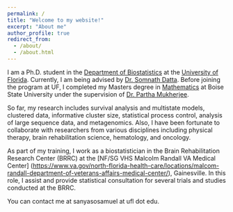 ```yaml
---
permalink: /
title: "Welcome to my website!"
excerpt: "About me"
author_profile: true
redirect_from: 
  - /about/
  - /about.html
---
```


I am a Ph.D. student in the [Department of Biostatistics](http://biostat.ufl.edu/) at the [University of Florida](https://www.ufl.edu/). Currently, I am being advised by [Dr. Somnath Datta](https://www.somnathdatta.org/). Before joining the program at UF, I completed my Masters degree in [Mathematics](https://www.boisestate.edu/math/) at Boise State University under the supervision of [Dr. Partha Mukherjee](https://www.isical.ac.in/~psm/).

So far, my research includes survival analysis and multistate models, clustered data, informative cluster size, statistical process control, analysis of large sequence data, and metagenomics. Also, I have been fortunate to collaborate with researchers from various disciplines including physical therapy, brain rehabilitation science, hematology, and oncology.

As part of my training, I work as a biostatistician in the Brain Rehabilitation Research Center (BRRC) at the [NF/SG VHS Malcolm Randall VA Medical Center] (https://www.va.gov/north-florida-health-care/locations/malcom-randall-department-of-veterans-affairs-medical-center/), Gainesville. In this role, I assist and provide statistical consultation for several trials and studies conducted at the BRRC.

You can contact me at sanyasosamuel at ufl dot edu.
